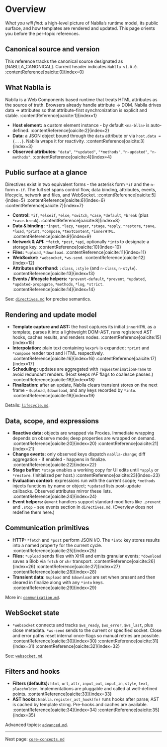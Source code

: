 # Overview

_What you will find:_ a high-level picture of Nablla’s runtime model, its public surface, and how templates are rendered and updated. This page orients you before the per-topic references.

## Canonical source and version

This reference tracks the canonical source designated as [NABLLA_CANONICAL]. Current header indicates `Nablla v1.0.0`. :contentReference[oaicite:0]{index=0}

## What Nablla is

Nablla is a Web Components based runtime that treats HTML attributes as the source of truth. Browsers already handle attribute → DOM. Nablla drives data → attributes so that attribute-first synchronization is explicit and stable. :contentReference[oaicite:1]{index=1}

- **Host element:** a custom element instance - by default `<na-blla>` is auto-defined. :contentReference[oaicite:2]{index=2}
- **Data:** a JSON object bound through the `data` attribute or via `host.data = {...}`. Nablla wraps it for reactivity. :contentReference[oaicite:3]{index=3}
- **Observed attributes:** `"data"`, `"*updated"`, `"*methods"`, `"n-updated"`, `"n-methods"`. :contentReference[oaicite:4]{index=4}

## Public surface at a glance

Directives exist in two equivalent forms - the asterisk form `*if` and the `n-` form `n-if`. The full set spans control flow, data binding, attributes, events, lifecycle, network and files, and WebSocket. :contentReference[oaicite:5]{index=5} :contentReference[oaicite:6]{index=6} :contentReference[oaicite:7]{index=7}

- **Control:** `*if`, `*elseif`, `*else`, `*switch`, `*case`, `*default`, `*break` (plus `*case.break`). :contentReference[oaicite:8]{index=8}
- **Data & binding:** `*input`, `*lazy`, `*eager`, `*stage`, `*apply`, `*restore`, `*save`, `*load`, `*print`, `*compose`, `*textContent`, `*innerHTML`. :contentReference[oaicite:9]{index=9}
- **Network & API:** `*fetch`, `*post`, `*api`, optionally `*into` to designate a storage key. :contentReference[oaicite:10]{index=10}
- **Files:** `*upload`, `*download`. :contentReference[oaicite:11]{index=11}
- **WebSocket:** `*websocket`, `*ws-send`. :contentReference[oaicite:12]{index=12}
- **Attributes shorthand:** `:class`, `:style` (and `n-class`, `n-style`). :contentReference[oaicite:13]{index=13}
- **Events / lifecycle helpers:** `*prevent-default`, `*prevent`, `*updated`, `*updated-propagate`, `*methods`, `*log`, `*strict`. :contentReference[oaicite:14]{index=14}

See: [`directives.md`](./directives.md) for precise semantics.

## Rendering and update model

- **Template capture and AST:** the host captures its initial `innerHTML` as a template, parses it into a lightweight DOM-AST, runs registered AST hooks, caches results, and renders nodes. :contentReference[oaicite:15]{index=15}
- **Interpolation:** plain text containing `%expr%` is expanded; `*print` and `*compose` render text and HTML respectively. :contentReference[oaicite:16]{index=16} :contentReference[oaicite:17]{index=17}
- **Scheduling:** updates are aggregated with `requestAnimationFrame` to avoid redundant renders. (Host keeps rAF flags to coalesce passes.) :contentReference[oaicite:18]{index=18}
- **Finalization:** after an update, Nablla clears transient stores on the next frame - `$upload`, `$download`, and any keys recorded by `*into`. :contentReference[oaicite:19]{index=19}

Details: [`lifecycle.md`](./lifecycle.md).

## Data, scope, and expressions

- **Reactive data:** objects are wrapped via Proxies. Immediate wrapping depends on observe mode; deep properties are wrapped on demand. :contentReference[oaicite:20]{index=20} :contentReference[oaicite:21]{index=21}
- **Change events:** only observed keys dispatch `nablla-change`; diff aggregation - if enabled - happens in finalize. :contentReference[oaicite:22]{index=22}
- **Stage buffer:** `*stage` enables a working copy for UI edits until `*apply` or `*restore`. (Initialized per host.) :contentReference[oaicite:23]{index=23}
- **Evaluation context:** expressions run with the current scope; `*methods` injects functions by name or object; `*updated` lists post-update callbacks. Observed attributes mirror these lists. :contentReference[oaicite:24]{index=24}
- **Event helpers:** `@event` handlers support standard modifiers like `.prevent` and `.stop` - see events section in `directives.md`. (Overview does not redefine them here.)

## Communication primitives

- **HTTP:** `*fetch` and `*post` perform JSON I/O. The `*into` key stores results into a named property for the current cycle. :contentReference[oaicite:25]{index=25}
- **Files:** `*upload` sends files with XHR and emits granular events; `*download` saves a Blob via `fetch` or `xhr` transport. :contentReference[oaicite:26]{index=26} :contentReference[oaicite:27]{index=27} :contentReference[oaicite:28]{index=28}
- **Transient data:** `$upload` and `$download` are set when present and then cleared in finalize along with any `*into` keys. :contentReference[oaicite:29]{index=29}

More in: [`communication.md`](./communication.md).

## WebSocket state

- `*websocket` connects and tracks `$ws_ready`, `$ws_error`, `$ws_last`, plus close metadata. `*ws-send` sends to the current or specified socket. Close and error paths reset internal once-flags so manual retries are possible. :contentReference[oaicite:30]{index=30} :contentReference[oaicite:31]{index=31} :contentReference[oaicite:32]{index=32}

See: [`websocket.md`](./websocket.md).

## Filters and hooks

- **Filters (defaults):** `html`, `url`, `attr`, `input_out`, `input_in`, `style`, `text`, `placeholder`. Implementations are pluggable and called at well-defined points. :contentReference[oaicite:33]{index=33}
- **AST hooks:** `Nablla.register_ast_hook(fn)` runs hooks after parse; AST is cached by template string. Pre-hooks and caches are available. :contentReference[oaicite:34]{index=34} :contentReference[oaicite:35]{index=35}

Advanced topics: [`advanced.md`](./advanced.md).

---
Next page: [`core-concepts.md`](./core-concepts.md)
